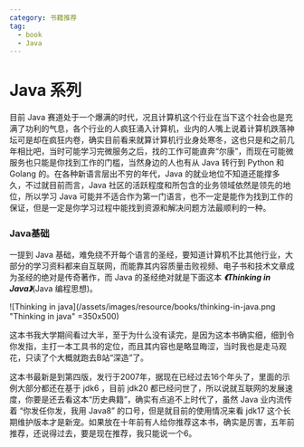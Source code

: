 ```yaml
---
category: 书籍推荐
tag: 
  - book
  - Java
---
```


# Java 系列
目前 Java 赛道处于一个爆满的时代，况且计算机这个行业在当下这个社会也是充满了功利的气息，各个行业的人疯狂涌入计算机，业内的人嘴上说着计算机跌落神坛可是却在疯狂内卷，确实目前看来就算计算机行业身处寒冬，这也只是和之前几年相比吧，当时可能学习完微服务之后，找的工作可能直奔“尔康”，而现在可能微服务也只能是你找到工作的门槛，当然身边的人也有从 Java 转行到 Python 和 Golang 的。在各种新语言层出不穷的年代，Java 的就业地位不知道还能撑多久，不过就目前而言，Java 社区的活跃程度和所包含的业务领域依然是领先的地位，所以学习 Java 可能并不适合作为第一门语言，也不一定是能作为找到工作的保证，但是一定是你学习过程中能找到资源和解决问题方法最顺利的一种。

### Java基础
一提到 Java 基础，难免绕不开每个语言的圣经，要知道计算机不比其他行业，大部分的学习资料都来自互联网，而能靠其内容质量击败视频、电子书和技术文章成为圣经的绝对是传奇著作，而 Java 的圣经绝对就是下面这本 **_《Thinking in Java》_**(Java 编程思想)。

![Thinking in java](/assets/images/resource/books/thinking-in-java.png "Thinking in java" =350x500)

这本书我大学期间看过大半，至于为什么没有读完，是因为这本书确实细，细到令你发指，主打一本工具书的定位，而且其内容也是略显晦涩，当时我也是走马观花，只读了个大概就跑去B站“深造”了。

这本书最新是到第四版，发行于2007年，据现在已经过去16个年头了，里面的示例大部分都还在基于 jdk6 ，目前 jdk20 都已经问世了，所以说就互联网的发展速度，你要是还去看这本“历史典籍”，确实有点追不上时代了，虽然 Java 业内流传着 “你发任你发，我用 Java8” 的口号，但是就目前的使用情况来看 jdk17 这个长期维护版本才是新宠。如果放在十年前有人给你推荐这本书，确实是厉害，五年前推荐，还说得过去，要是现在推荐，我只能说一个6。